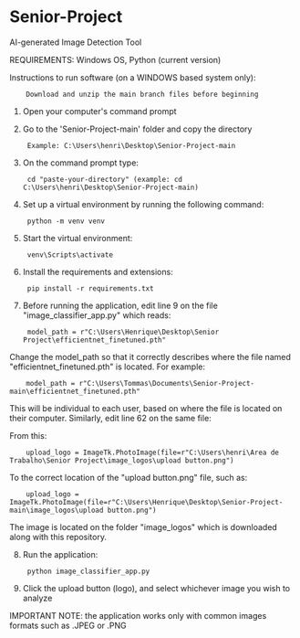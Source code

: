 # Senior-Project
AI-generated Image Detection Tool

REQUIREMENTS: Windows OS, Python (current version)


Instructions to run software (on a WINDOWS based system only):

		Download and unzip the main branch files before beginning

1. Open your computer's command prompt

2. Go to the 'Senior-Project-main' folder and copy the directory

		Example: C:\Users\henri\Desktop\Senior-Project-main

3. On the command prompt type: 

		cd "paste-your-directory" (example: cd C:\Users\henri\Desktop\Senior-Project-main)

4. Set up a virtual environment by running the following command: 

		python -m venv venv

5. Start the virtual environment: 

		venv\Scripts\activate

6. Install the requirements and extensions: 

		pip install -r requirements.txt

7. Before running the application, edit line 9 on the file "image_classifier_app.py" which reads:

		model_path = r"C:\Users\Henrique\Desktop\Senior Project\efficientnet_finetuned.pth"

Change the model_path so that it correctly describes where the file named "efficientnet_finetuned.pth" is located. For example:

		model_path = r"C:\Users\Tommas\Documents\Senior-Project-main\efficientnet_finetuned.pth"

  This will be individual to each user, based on where the file is located on their computer. Similarly, edit line 62 on the same file:

  From this:

  		upload_logo = ImageTk.PhotoImage(file=r"C:\Users\henri\Area de Trabalho\Senior Project\image_logos\upload button.png") 

To the correct location of the "upload button.png" file, such as:

		upload_logo = ImageTk.PhotoImage(file=r"C:\Users\Henrique\Desktop\Senior-Project-main\image_logos\upload button.png") 

  The image is located on the folder "image_logos" which is downloaded along with this repository.



8. Run the application:
		
  		python image_classifier_app.py

9. Click the upload button (logo), and select whichever image you wish to analyze
   

IMPORTANT NOTE: the application works only with common images formats such as .JPEG or .PNG
